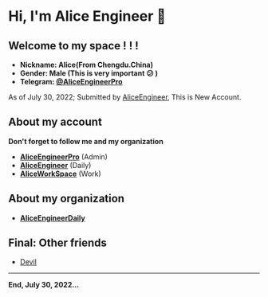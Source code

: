 # Hi, I'm Alice Engineer 👋

## Welcome to my space ! ! !

- **Nickname: Alice(From Chengdu.China)**
- **Gender: Male (This is very important 😕 )**
- **Telegram: [@AliceEngineerPro](https://t.me/AliceEngineerPro)**

As of July 30, 2022; Submitted by [AliceEngineer](https://github.com/AliceEngineer), This is New Account.

## About my account

**Don't forget to follow me and my organization**

- [**AliceEngineerPro**](https://github.com/AliceEngineerPro) (Admin)
- [**AliceEngineer**](https://github.com/AliceEngineer) (Daily)
- [**AliceWorkSpace**](https://github.com/AliceWorkSpace) (Work)

## About my organization

- [**AliceEngineerDaily**](https://github.com/AliceEngineerDaily)

## Final: Other friends

- [Devil](https://github.com/Devil1314412)

---

**End, July 30, 2022...**
